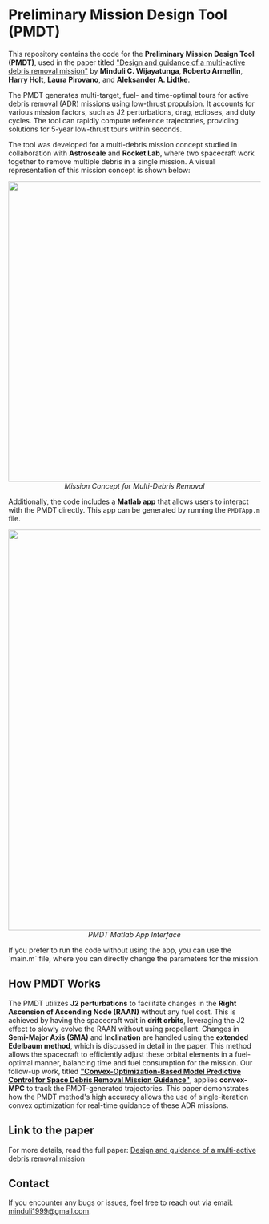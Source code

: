# Preliminary Mission Design Tool (PMDT)

This repository contains the code for the **Preliminary Mission Design Tool (PMDT)**, used in the paper titled ["Design and guidance of a multi-active debris removal mission"](https://link.springer.com/article/10.1007/s42064-023-0159-3) by **Minduli C. Wijayatunga**, **Roberto Armellin**, **Harry Holt**, **Laura Pirovano**, and **Aleksander A. Lidtke**.

The PMDT generates multi-target, fuel- and time-optimal tours for active debris removal (ADR) missions using low-thrust propulsion. It accounts for various mission factors, such as J2 perturbations, drag, eclipses, and duty cycles. The tool can rapidly compute reference trajectories, providing solutions for 5-year low-thrust tours within seconds.

The tool was developed for a multi-debris mission concept studied in collaboration with **Astroscale** and **Rocket Lab**, where two spacecraft work together to remove multiple debris in a single mission. A visual representation of this mission concept is shown below:

<p align="center">
  <img src="https://github.com/user-attachments/assets/861e459c-6aae-47e0-b319-1e0dfa2f5832" width="600" />
  <br>
  <i>Mission Concept for Multi-Debris Removal</i>
</p>

Additionally, the code includes a **Matlab app** that allows users to interact with the PMDT directly. This app can be generated by running the `PMDTApp.m` file.

<p align="center">
  <img src="https://github.com/user-attachments/assets/6c9d1a82-9df5-4211-9796-2fa8dbfbcd77" width="800" />
  <br>
  <i> PMDT Matlab App Interface </i>
</p>
If you prefer to run the code without using the app, you can use the `main.m` file, where you can directly change the parameters for the mission.

## How PMDT Works

The PMDT utilizes **J2 perturbations** to facilitate changes in the **Right Ascension of Ascending Node (RAAN)** without any fuel cost. This is achieved by having the spacecraft wait in **drift orbits**, leveraging the J2 effect to slowly evolve the RAAN without using propellant. Changes in **Semi-Major Axis (SMA)** and **Inclination** are handled using the **extended Edelbaum method**, which is discussed in detail in the paper. This method allows the spacecraft to efficiently adjust these orbital elements in a fuel-optimal manner, balancing time and fuel consumption for the mission. Our follow-up work, titled **["Convex-Optimization-Based Model Predictive Control for Space Debris Removal Mission Guidance"](https://arc.aiaa.org/doi/abs/10.2514/1.G008089?journalCode=jgcd)**, applies **convex-MPC** to track the PMDT-generated trajectories. This paper demonstrates how the PMDT method's high accuracy allows the use of single-iteration convex optimization for real-time guidance of these ADR missions. 


## Link to the paper
For more details, read the full paper: [Design and guidance of a multi-active debris removal mission](https://link.springer.com/article/10.1007/s42064-023-0159-3)

## Contact
If you encounter any bugs or issues, feel free to reach out via email: [minduli1999@gmail.com](mailto:minduli1999@gmail.com).
